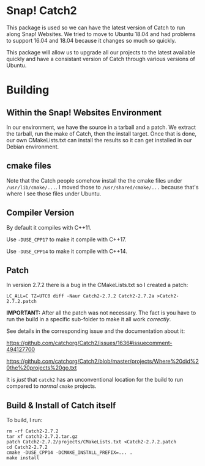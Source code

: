 
# Snap! Catch2

This package is used so we can have the latest version of Catch to run
along Snap! Websites. We  tried to move to Ubuntu 18.04 and had problems
to support 16.04 and 18.04 because it changes so much so quickly.

This package will allow us to upgrade all our projects to the latest
available quickly and have a consistant version of Catch through various
versions of Ubuntu.

# Building

## Within the Snap! Websites Environment

In our environment, we have the source in a tarball and a patch.
We extract the tarball, run the make of Catch, then the install target.
Once that is done, our own CMakeLists.txt can install the results so
it can get installed in our Debian environment.

## cmake files

Note that the Catch people somehow install the the cmake files under
`/usr/lib/cmake/...`. I moved those to `/usr/shared/cmake/...` because
that's where I see those files under Ubuntu.

## Compiler Version

By default it compiles with C++11.

Use `-DUSE_CPP17` to make it compile with C++17.

Use `-DUSE_CPP14` to make it compile with C++14.

## Patch

In version 2.7.2 there is a bug in the CMakeLists.txt so I created a patch:

    LC_ALL=C TZ=UTC0 diff -Naur Catch2-2.7.2 Catch2-2.7.2a >Catch2-2.7.2.patch

**IMPORTANT:** After all the patch was not necessary. The fact is you have
to run the build in a specific sub-folder to make it all work _correctly_.

See details in the corresponding issue and the documentation about it:

https://github.com/catchorg/Catch2/issues/1636#issuecomment-494127700

https://github.com/catchorg/Catch2/blob/master/projects/Where%20did%20the%20projects%20go.txt

It is _just_ that `catch2` has an unconventional location for the build
to run compared to _normal_ `cmake` projects.

## Build & Install of Catch itself

To build, I run:

    rm -rf Catch2-2.7.2
    tar xf catch2-2.7.2.tar.gz
    patch Catch2-2.7.2/projects/CMakeLists.txt <Catch2-2.7.2.patch
    cd Catch2-2.7.2
    cmake -DUSE_CPP14 -DCMAKE_INSTALL_PREFIX=... .
    make install

